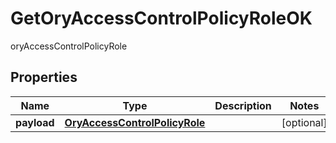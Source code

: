 

# GetOryAccessControlPolicyRoleOK

oryAccessControlPolicyRole
## Properties

Name | Type | Description | Notes
------------ | ------------- | ------------- | -------------
**payload** | [**OryAccessControlPolicyRole**](OryAccessControlPolicyRole.md) |  |  [optional]



